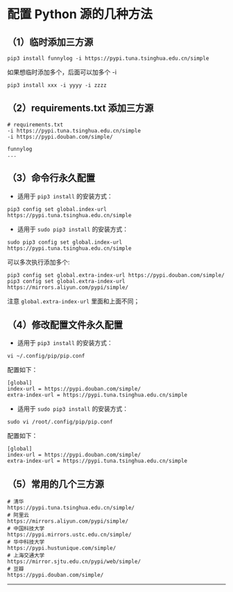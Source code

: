 # 配置 Python 源的几种方法

## （1）临时添加三方源

```shell
pip3 install funnylog -i https://pypi.tuna.tsinghua.edu.cn/simple
```

如果想临时添加多个，后面可以加多个 -i

```shell
pip3 install xxx -i yyyy -i zzzz
```

## （2）requirements.txt 添加三方源

```shell
# requirements.txt
-i https://pypi.tuna.tsinghua.edu.cn/simple
-i https://pypi.douban.com/simple/

funnylog
...
```

## （3）命令行永久配置

- 适用于 `pip3 install` 的安装方式：

```shell
pip3 config set global.index-url https://pypi.tuna.tsinghua.edu.cn/simple
```

- 适用于 `sudo pip3 install` 的安装方式：

```shell
sudo pip3 config set global.index-url https://pypi.tuna.tsinghua.edu.cn/simple
```

可以多次执行添加多个:

```shell
pip3 config set global.extra-index-url https://pypi.douban.com/simple/
pip3 config set global.extra-index-url https://mirrors.aliyun.com/pypi/simple/
```

注意 `global.extra-index-url` 里面和上面不同；

## （4）修改配置文件永久配置

- 适用于 `pip3 install` 的安装方式：

```shell
vi ~/.config/pip/pip.conf
```

配置如下：

```config
[global]
index-url = https://pypi.douban.com/simple/
extra-index-url = https://pypi.tuna.tsinghua.edu.cn/simple
```

- 适用于 `sudo pip3 install` 的安装方式：

```shell
sudo vi /root/.config/pip/pip.conf
```

配置如下：

```shell
[global]
index-url = https://pypi.douban.com/simple/
extra-index-url = https://pypi.tuna.tsinghua.edu.cn/simple
```

## （5）常用的几个三方源

```shell
# 清华
https://pypi.tuna.tsinghua.edu.cn/simple/
# 阿里云
https://mirrors.aliyun.com/pypi/simple/
# 中国科技大学
https://pypi.mirrors.ustc.edu.cn/simple/
# 华中科技大学
https://pypi.hustunique.com/simple/
# 上海交通大学
https://mirror.sjtu.edu.cn/pypi/web/simple/
# 豆瓣
https://pypi.douban.com/simple/
```

-------------------------------------
